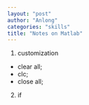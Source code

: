 ```yaml
---
layout: "post"
author: "Anlong"
categories: "skills"
title: "Notes on Matlab"
---
```

1. customization

- clear all;
- clc;
- close all;

2. if 
